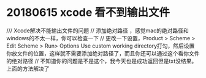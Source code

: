 # 20180615 xcode 看不到输出文件



/// Xcode解决不能输出文件的问题
// 添加绝对路径 ，感觉mac的绝对路径和windows的不太一样，你可以检查一下
// 更改一下设置，Product > Scheme > Edit Scheme > Run> Options Use custom working directory打勾，然后设置你放文件的位置，这样就不需要添加绝对路径了，而且你还可以通过这个看你文件的绝对路径
// 不知道你的问题是不是这个，我今天也是成功返回但是txt没结果。上面的方法解决了